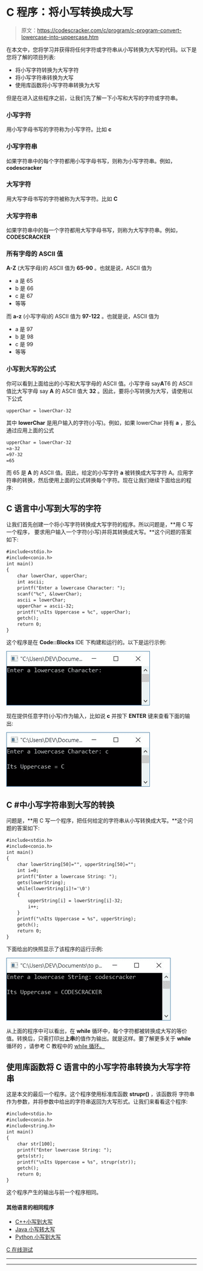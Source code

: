 # C 程序：将小写转换成大写

> 原文：<https://codescracker.com/c/program/c-program-convert-lowercase-into-uppercase.htm>

在本文中，您将学习并获得将任何字符或字符串从小写转换为大写的代码。以下是您将了解的项目列表:

*   将小写字符转换为大写字符
*   将小写字符串转换为大写
*   使用库函数将小写字符串转换为大写

但是在进入这些程序之前，让我们先了解一下小写和大写的字符或字符串。

### 小写字符

用小写字母书写的字符称为小写字符。比如 **c**

### 小写字符串

如果字符串中的每个字符都用小写字母书写，则称为小写字符串。例如， **codescracker**

### 大写字符

用大写字母书写的字符被称为大写字符。比如 **C**

### 大写字符串

如果字符串中的每一个字符都用大写字母书写，则称为大写字符串。例如， **CODESCRACKER**

### 所有字母的 ASCII 值

**A-Z** (大写字母)的 ASCII 值为 **65-90** 。也就是说，ASCII 值为

*   a 是 65
*   b 是 66
*   c 是 67
*   等等

而 **a-z** (小写字母)的 ASCII 值为 **97-122** 。也就是说，ASCII 值为

*   a 是 97
*   b 是 98
*   c 是 99
*   等等

### 小写到大写的公式

你可以看到上面给出的小写和大写字母的 ASCII 值。小写字母 say**A**T6 的 ASCII 值比大写字母 say **A** 的 ASCII 值大 **32** 。因此，要将小写转换为大写，请使用以下公式

```
upperChar = lowerChar-32
```

其中 **lowerChar** 是用户输入的字符(小写)。例如，如果 lowerChar 持有 **a** ，那么通过应用上面的公式

```
upperChar = lowerChar-32
=a-32
=97-32
=65
```

而 65 是 **A** 的 ASCII 值。因此，给定的小写字符 **a** 被转换成大写字符 A。应用字符串的转换，然后使用上面的公式转换每个字符。现在让我们继续下面给出的程序:

## C 语言中小写到大写的字符

让我们首先创建一个将小写字符转换成大写字符的程序。所以问题是，**用 C 写一个程序， 要求用户输入一个字符(小写)并将其转换成大写。**这个问题的答案如下:

```
#include<stdio.h>
#include<conio.h>
int main()
{
    char lowerChar, upperChar;
    int ascii;
    printf("Enter a lowercase Character: ");
    scanf("%c", &lowerChar);
    ascii = lowerChar;
    upperChar = ascii-32;
    printf("\nIts Uppercase = %c", upperChar);
    getch();
    return 0;
}
```

这个程序是在 **Code::Blocks** IDE 下构建和运行的。以下是运行示例:

![lowercase to uppercase character c](img/0137cf5b806477bab8e97935ca06ca3c.png)

现在提供任意字符(小写)作为输入，比如说 **c** 并按下 **ENTER** 键来查看下面的输出:

![c lowercase to uppercase character](img/b3830d7c067ea607a09b7f61e1e44c5b.png)

## C #中小写字符串到大写的转换

问题是，**用 C 写一个程序，把任何给定的字符串从小写转换成大写。**这个问题的答案如下:

```
#include<stdio.h>
#include<conio.h>
int main()
{
    char lowerString[50]="", upperString[50]="";
    int i=0;
    printf("Enter a lowercase String: ");
    gets(lowerString);
    while(lowerString[i]!='\0')
    {
        upperString[i] = lowerString[i]-32;
        i++;
    }
    printf("\nIts Uppercase = %s", upperString);
    getch();
    return 0;
}
```

下面给出的快照显示了该程序的运行示例:

![c program convert lowercase to uppercase](img/1ea864fb99c1e0991608b3c0104c1cc1.png)

从上面的程序中可以看出，在 **while** 循环中，每个字符都被转换成大写的等价值。转换后，只需打印出**上串**的值作为输出。就是这样。要了解更多关于 **while** 循环的 ，请参考 C 教程中的 [while 循环。](/c/c-while-loop.htm)

## 使用库函数将 C 语言中的小写字符串转换为大写字符串

这是本文的最后一个程序。这个程序使用标准库函数 **strupr()** ，该函数将 字符串作为参数，并将参数中给出的字符串返回为大写形式。让我们来看看这个程序:

```
#include<stdio.h>
#include<conio.h>
#include<string.h>
int main()
{
    char str[100];
    printf("Enter lowercase String: ");
    gets(str);
    printf("\nIts Uppercase = %s", strupr(str));
    getch();
    return 0;
}
```

这个程序产生的输出与前一个程序相同。

#### 其他语言的相同程序

*   [C++小写到大写](/cpp/program/cpp-program-convert-lowercase-into-uppercase.htm)
*   [Java 小写转大写](/java/program/java-program-convert-lowercase-to-uppercase.htm)
*   [Python 小写到大写](/python/program/python-program-convert-lowercase-to-uppercase.htm)

[C 在线测试](/exam/showtest.php?subid=2)

* * *

* * *